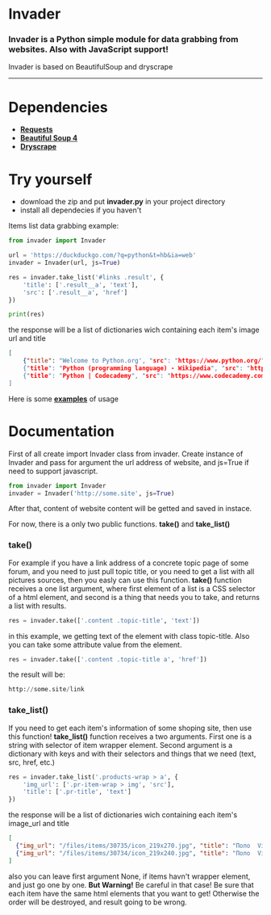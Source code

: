 Invader
============
### Invader is a Python simple module for data grabbing from websites. Also with JavaScript support!

Invader is based on BeautifulSoup and dryscrape

---

Dependencies
============
* **[Requests](http://docs.python-requests.org/en/master/)**
* **[Beautiful Soup 4](https://www.crummy.com/software/BeautifulSoup/)**
* **[Dryscrape](https://github.com/niklasb/dryscrape)**

Try yourself
============
* download the zip and put **invader.py** in your project directory
* install all dependecies if you haven't


Items list data grabbing example:

```python
from invader import Invader

url = 'https://duckduckgo.com/?q=python&t=hb&ia=web'
invader = Invader(url, js=True)

res = invader.take_list('#links .result', {
    'title': ['.result__a', 'text'],
    'src': ['.result__a', 'href']
})

print(res)

```
the response will be a list of dictionaries wich containing each item's image url and title

```json
[
    {"title": "Welcome to Python.org', "src": "https://www.python.org/"},
    {"title": "Python (programming language) - Wikipedia", "src": "https://en.wikipedia.org/wiki/Python_%28programming_language%29"},
    {"title": "Python | Codecademy", "src": "https://www.codecademy.com/learn/python"}
]
```

Here is some **[examples](https://github.com/rootKot/invader/tree/master/examples)** of usage


Documentation
============

First of all create import Invader class from invader.
Create instance of Invader and pass for argument the url address of website, and js=True if need to support javascript.

```python
from invader import Invader
invader = Invader('http://some.site', js=True)
```

After that, content of website content will be getted and saved in instace.

For now, there is a only two public functions.
**take()** and **take_list()**

### take()
 For example if you have a link address of a concrete topic page of some forum, and you need to just pull topic title, or you need to get a list with all pictures sources, then you easly can use this function.
**take()** function receives a one list argument, where first element of a list is a CSS selector of a html element, and second is a thing that needs you to take, and returns a list with results.

```python
res = invader.take(['.content .topic-title', 'text'])
```
in this example, we getting text of the element with class topic-title.
Also you can take some attribute value from the element.

```python
res = invader.take(['.content .topic-title a', 'href'])
```
the result will be:

```python
http://some.site/link
```


### take_list()
If you need to get each item's information of some shoping site, then use this function!
**take_list()** function receives a two arguments. First one is a string with selector of item wrapper element.
Second argument is a dictionary with keys and with their selectors and things that we need (text, src, href, etc.)

```python
res = invader.take_list('.products-wrap > a', {
    'img_url': ['.pr-item-wrap > img', 'src'],
    'title': ['.pr-title', 'text']
})
```
the response will be a list of dictionaries wich containing each item's image_url and title

```json
[
  {"img_url": "/files/items/30735/icon_219x270.jpg", "title": "Поло  Vit 16 9713tr"},
  {"img_url": "/files/items/30734/icon_219x240.jpg", "title": "Поло  Vit 16 9713tr"}
]
```

also you can leave first argument None, if items havn't wrapper element, and just go one by one.
**But Warning!** Be careful in that case!
Be sure that each item have the same html elements that you want to get! Otherwise the order will be destroyed, and result going to be wrong.

